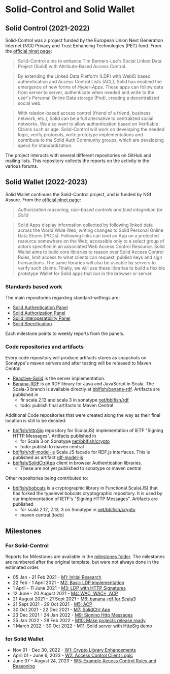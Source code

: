 # Solid-Control and Solid Wallet

## Solid Control (2021-2022)

Solid-Control was a project funded by the European Union Next Generation Internet (NGI) Privacy and Trust Enhancing Technologies (PET) fund. From the [official nlnet page](https://nlnet.nl/project/SolidControl/):

> Solid-Control aims to enhance Tim Berners-Lee's Social Linked Data Project (Solid) with Attribute-Based Access Control. 

> By extending the Linked Data Platform (LDP) with WebID based authentication and Access Control Lists (ACL), Solid has enabled the emergence of new forms of Hyper-Apps. These apps can follow data from server to server, authenticate when needed and write to the user's Personal Online Data storage (Pod), creating a decentralized social web.

> With relation-based access control (friend of a friend, business network, etc.), Solid can be a full alternative to centralized social networks. We also want to allow authentication based on Verifiable Claims such as age. Solid-Control will work on developing the needed logic, verify protocols, write prototype implementations and contribute to the Solid Auth Community groups, which are developing specs for standardization.

The project interacts with several different repositories on GitHub and mailing lists. This repository collects the reports on the activity in the various forums.

## Solid Wallet (2022-2023)

Solid Wallet continues the Solid-Control project, and is funded by NGI Assure. From the [official nlnet page](https://nlnet.nl/project/SolidWallet/index.html):

> *Authorization reasoning, rule-based controls and fluid integration for Solid*

> Solid Apps display information collected by following linked data across the World Wide Web, writing changes to Solid Personal Online Data Stores (PODs). Following links can land an App on a protected resource somewhere on the Web, accessible only to a select group of actors specified in an associated Web Access Control Resource. Solid Wallet aims to build core libraries to reason over Solid Access Control Rules, limit access to what clients can request, publish keys and sign transactions. The same libraries will also be useable by servers to verify such claims. Finally, we will use these libraries to build a flexible prototype Wallet for Solid apps that run in the browser or server.


### Standards based work

The main repositories regarding standard-settings are:

* [Solid Authentication Panel](https://github.com/solid/authentication-panel) 
* [Solid Authorization Panel](https://github.com/solid/authorization-panel)
* [Solid Interoperatbility Panel](https://github.com/solid/data-interoperability-panel)
* [Solid Specification](https://github.com/solid/specification/)

Each milestone points to weekly reports from the panels.

###  Code repositories and artifacts 

Every code repository will produce artifacts stores as snapshots on Sonatype's maven servers
and after testing will be released to Maven Central. 

* [Reactive-Solid](https://github.com/co-operating-systems/Reactive-SoLiD) is the server implementation.
* [Banana-RDF](https://github.com/banana-rdf/banana-rdf) is an RDF library for Java and JavaScript in Scala. The Scala-3 branch is available directly at [bblfish/banana-rdf](https://github.com/bblfish/banana-rdf/). Artifacts are published in 
  * fir scala 2.13 and scala 3 in sonatype [net/bblfish/rdf](https://oss.sonatype.org/content/repositories/snapshots/net/bblfish/rdf/)
  * todo: publish final artifacts to Maven Central
  
Additional Code repositories that were created along the way as their final location is still to be decided:
 
* [bblfish/httpSig](https://github.com/bblfish/httpSig) repository for Scala(JS) implementation of IETF "Signing HTTP Messages". Artifacts published in
    * for Scala 3 on Sonatype [net/bblfish/crypto](https://oss.sonatype.org/content/repositories/snapshots/net/bblfish/crypto/)
    * todo: publish to maven central
* [bblfish/rdf-model-js](https://github.com/bblfish/rdf.scala.js) Scala JS facade for RDF.js interfaces. This is published as artifact [rdf-model-js](https://oss.sonatype.org/content/repositories/snapshots/net/bblfish/rdf/rdf-model-js_sjs1_3/)
* [bblfish/SolidCtrlApp](https://github.com/bblfish/SolidCtrlApp) client in browser Authentication libraries.
   * These are not yet published to sonatype or maven central

Other repositories being contributed to:
* [bblfish/bobcats](https://github.com/bblfish/bobcats) is a cryptographic library in Functional Scala(JS) that has forked the typelevel bobcats cryptographic repository. It is used by our implementation of IETF's "Signing HTTP Messages". Artifacts are published
    * for scala 2.12, 2.13, 3 on Sonatype in [net/bblfish/crypto](https://oss.sonatype.org/content/repositories/snapshots/net/bblfish/crypto/)
    * maven central (todo)

## Milestones 

### For Solid-Control

Reports for Milestones are available in the [milestones folder](milestones). 
The milestones are numbered after the original template, but were not always done in the estimated order.

 * 05 Jan - 21 Feb  2021 - [M1: Initial Research](milestones/M1/M1.md)
 * 22 Feb - 1 April 2021 - [M2: Basic LDP implementation](milestones/M2/M2.md)
 * 1 April - 11 June 2021 - [M3: LDP with HTTP Signatures](milestones/M3/M3.md)
 * 12 June - 20 August 2021 - [M4: WAC, WAC+, ACP](milestones/M4/M4.md)
 * 21 August 2021 - 21 Sept 2021 - [M6: banana-rdf for Scala3](milestones/M6/M6.md)
 * 21 Sept 2021 - 29 Oct 2021 - [M5: ACP](milestones/M5/M5.md)
 * 30 Oct 2021 - 22 Dec 2021 - [M7: SolidCtrl App](milestones/M7/M7.md)
 * 23 Dec 2021 - 24 Jan 2022 - [M9: Signing Http Messages](milestones/M9/M9.md)
 * 25 Jan 2022 - 28 Feb 2022 - [M10: Make projects release ready](milestones/M10/M10.md)
 * 1 March 2022 - 30 Oct 2022 - [M11: Solid server with HttpSig demo](milestones/M11/M11.md)

### for Solid Wallet 

 * Nov 01 - Dec 30, 2022 - [W1: Crypto Library Enhancements](milestones/W1/W1.md)
 * April 01 - June 6, 2023 - [W2: Access Control Client Logic](milestones/W2/W2.md)
 * June 07 - August 24, 2023 - [W3: Example Access Control Rules and Reasoning](milestones/W3/README.md)
